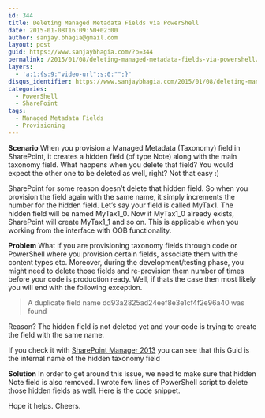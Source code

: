 ```yaml
---
id: 344
title: Deleting Managed Metadata Fields via PowerShell
date: 2015-01-08T16:09:50+02:00
author: sanjay.bhagia@gmail.com
layout: post
guid: https://www.sanjaybhagia.com/?p=344
permalink: /2015/01/08/deleting-managed-metadata-fields-via-powershell/
layers:
  - 'a:1:{s:9:"video-url";s:0:"";}'
disqus_identifier: https://www.sanjaybhagia.com/2015/01/08/deleting-managed-metadata-fields-via-powershell/
categories:
  - PowerShell
  - SharePoint
tags:
  - Managed Metadata Fields
  - Provisioning
---
```

<strong>Scenario</strong>
When you provision a Managed Metadata (Taxonomy) field in SharePoint, it creates a hidden field (of type Note) along with the main taxonomy field. What happens when you delete that field? You would expect the other one to be deleted as well, right? Not that easy :)

SharePoint for some reason doesn’t delete that hidden field. So when you provision the field again with the same name, it simply increments the number for the hidden field. Let’s say your field is called MyTax1. The hidden field will be named MyTax1_0. Now if MyTax1_0 already exists, SharePoint will create MyTax1_1 and so on. This is applicable when you working from the interface with OOB functionality.

<strong>Problem</strong>
What if you are provisioning taxonomy fields through code or PowerShell where you provision certain fields, associate them with the content types etc. Moreover, during the development/testing phase, you might need to delete those fields and re-provision them number of times before your code is production ready.
Well, if thats the case then most likely you will end with the following exception.
<blockquote>A duplicate field name dd93a2825ad24eef8e3e1cf4f2e96a40 was found</blockquote>
Reason? The hidden field is not deleted yet and your code is trying to create the field with the same name.

If you check it with <a title="SharePoint Manager 2013" href="http://spm.codeplex.com/" target="_blank">SharePoint Manager 2013</a> you can see that this Guid is the internal name of the hidden taxonomy field

<strong>Solution</strong>
In order to get around this issue, we need to make sure that hidden Note field is also removed. I wrote few lines of PowerShell script to delete those hidden fields as well. Here is the code snippet.

<?# Gist 7a7514d19b59f0093ac1 /?>
<!-- https://gist.github.com/sanjaybhagia/7a7514d19b59f0093ac1 -->

Hope it helps. Cheers.